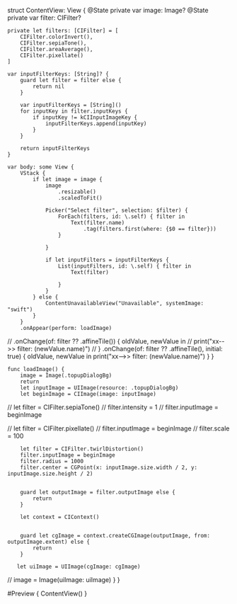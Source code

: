 struct ContentView: View {
    @State private var image: Image?
    @State private var filter: CIFilter?
    
    private let filters: [CIFilter] = [
        CIFilter.colorInvert(),
        CIFilter.sepiaTone(),
        CIFilter.areaAverage(),
        CIFilter.pixellate()
    ]
    
    var inputFilterKeys: [String]? {
        guard let filter = filter else {
            return nil
        }
        
        var inputFilterKeys = [String]()
        for inputKey in filter.inputKeys {
            if inputKey != kCIInputImageKey {
                inputFilterKeys.append(inputKey)
            }
        }
        
        return inputFilterKeys
    }
    
    var body: some View {
        VStack {
            if let image = image {
                image
                    .resizable()
                    .scaledToFit()
                
                Picker("Select filter", selection: $filter) {
                    ForEach(filters, id: \.self) { filter in
                        Text(filter.name)
                            .tag(filters.first(where: {$0 == filter}))
                    }
                    
                }
                
                if let inputFilters = inputFilterKeys {
                    List(inputFilters, id: \.self) { filter in
                        Text(filter)
                        
                    }
                }
            } else {
                ContentUnavailableView("Unavailable", systemImage: "swift")
            }
        }
        .onAppear(perform: loadImage)
//        .onChange(of: filter ?? .affineTile()) { oldValue, newValue in
//            print("xx-->> filter: \(newValue.name)")
//        }
        .onChange(of: filter ?? .affineTile(), initial: true) { oldValue, newValue in
            print("xx-->> filter: \(newValue.name)")
        }
    }
    
    func loadImage() {
        image = Image(.topupDialogBg)
        return
        let inputImage = UIImage(resource: .topupDialogBg)
        let beginImage = CIImage(image: inputImage)
        
//        let filter = CIFilter.sepiaTone()
//        filter.intensity = 1
//        filter.inputImage = beginImage
        
//        let filter = CIFilter.pixellate()
//        filter.inputImage = beginImage
//        filter.scale = 100
        
        let filter = CIFilter.twirlDistortion()
        filter.inputImage = beginImage
        filter.radius = 1000
        filter.center = CGPoint(x: inputImage.size.width / 2, y: inputImage.size.height / 2)
        
        
        guard let outputImage = filter.outputImage else {
            return
        }
        
        let context = CIContext()
        
       
        guard let cgImage = context.createCGImage(outputImage, from: outputImage.extent) else {
            return
        }
        
       let uiImage = UIImage(cgImage: cgImage)
        
        
//        image = Image(uiImage: uiImage)
    }
}

#Preview {
    ContentView()
}
